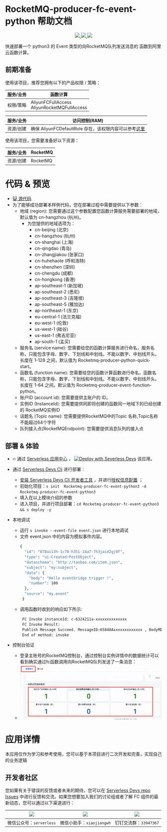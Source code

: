 # RocketMQ-producer-fc-event-python 帮助文档

<p align="center" class="flex justify-center">
    <a href="https://www.serverless-devs.com" class="ml-1">
    <img src="http://editor.devsapp.cn/icon?package=mns-queue-producer-fc-event-golang&type=packageType">
  </a>
  <a href="http://www.devsapp.cn/details.html?name=Rocketmq-producer-fc-event-python3" class="ml-1">
    <img src="http://editor.devsapp.cn/icon?package=mns-queue-trigger-fc-event-golang&type=packageVersion">
  </a>
  <a href="http://www.devsapp.cn/details.html?name=Rocketmq-producer-fc-event-python3" class="ml-1">
    <img src="http://editor.devsapp.cn/icon?package=mns-queue-trigger-fc-event-golang&type=packageDownload">
  </a>
</p>

<description>

快速部署一个 python3 的 Event 类型的向RocketMQ队列发送消息的 函数到阿里云函数计算。

</description>

## 前期准备
使用该项目，推荐您拥有以下的产品权限 / 策略：

| 服务/业务 | 函数计算                                             |     
| --- |--------------------------------------------------|   
| 权限/策略 | AliyunFCFullAccess <br> AliyunRocketMQFullAccess |

| 服务/业务 | 访问控制(RAM) |     
| --- |  --- |   
| 资源/创建 | 确保 AliyunFCDefaultRole 存在，该权限内容可以参考[这里](https://help.aliyun.com/document_detail/181589.html) |

使用该项目，您需要准备好以下资源：

| 服务/业务 | RocketMQ |     
| --- |----------|   
| 资源/创建 | RocketMQ |  

<codepre id="codepre">

# 代码 & 预览

- [ :smiley_cat:  源代码](../../RocketMQ-producer-event-python)
- 为了能够成功部署本样例代码，您在部署过程中需要提供以下参数：
    - 地域 (region): 您需要通过这个参数配置您函数计算服务需要部署的地域，默认值为 cn-hangzhou (杭州)。
        - 为您提供的地域选项为：
            - cn-beijing (北京)
            - cn-hangzhou (杭州)
            - cn-shanghai (上海)
            - cn-qingdao (青岛)
            - cn-zhangjiakou (张家口)
            - cn-huhehaote (呼和浩特)
            - cn-shenzhen (深圳)
            - cn-chengdu (成都)
            - cn-hongkong (香港)
            - ap-southeast-1 (新加坡)
            - ap-southeast-2 (悉尼)
            - ap-southeast-3 (吉隆坡)
            - ap-southeast-5 (雅加达)
            - ap-northeast-1 (东京)
            - eu-central-1 (法兰克福)
            - eu-west-1 (伦敦)
            - us-west-1 (硅谷)
            - us-east-1 (弗吉尼亚)
            - ap-south-1 (孟买)
    - 服务名 (service name): 您需要给您的函数计算服务进行命名，服务名称，只能包含字母、数字、下划线和中划线。不能以数字、中划线开头。长度在 1-128 之间，默认值为 Rocketmq-producer-python-quick-start。
    - 函数名 (function name): 您需要给您的函数计算函数进行命名，函数名称，只能包含字母、数字、下划线和中划线。不能以数字、中划线开头。长度在 1-64 之间。默认值为 Rocketmq-producer-event-function-python。
    - 账户ID (account id): 您需要提供主账户的 ID。
    - 实例ID (InstanceId): 您需要提供同即将创建的函数同一地域下的已经创建的 RocketMQ实例ID
    - 话题名 (Topic name): 您需要提供RocketMQ中的Topic 名称,Topic名称不能超过64个字符
    - 队列接入点(RocketMQEndpoint): 您需要提供消息队列的接入点

</codepre>

<deploy>

## 部署 & 体验

<appcenter>

-  :fire:  通过 [Serverless 应用中心](https://fcnext.console.aliyun.com/applications/create?template=Rocketmq-producer-fc-event-python3) ，
   [![Deploy with Severless Devs](https://img.alicdn.com/imgextra/i1/O1CN01w5RFbX1v45s8TIXPz_!!6000000006118-55-tps-95-28.svg)](https://fcnext.console.aliyun.com/applications/create?template=Rocketmq-producer-fc-event-python3)  该应用。

</appcenter>

- 通过 [Serverless Devs Cli](https://www.serverless-devs.com/serverless-devs/install) 进行部署：
    - [安装 Serverless Devs Cli 开发者工具](https://www.serverless-devs.com/serverless-devs/install) ，并进行[授权信息配置](https://www.serverless-devs.com/fc/config) ；
    - 初始化项目：`s init  Rocketmq-producer-fc-event-python3 -d Rocketmq-producer-fc-event-python3`
    - 填入在以上模块介绍的参数
    - 进入项目，并进行项目部署：`cd Rocketmq-producer-fc-event-python3 && s deploy -y`

- 本地调试
    - 运行 `s invoke --event-file event.json` 进行本地调试
    - 文件 event.json 中的内容为模拟事件内容。
      ```bash
      {
        "id": "878ai13h-1c70-h35i-14a7-7h3jaid2gj0f",
        "type": "ui:Created:PostObject",
        "dataschema": "http://taobao.com/item.json",
        "subject": "my:subject",
        "data": {
          "body": "Hello eventbridge trigger !",
          "number": 100
        },
        "source": "my.event"
       }
      ```
    - 调用函数时收到的响应如下所示:
      ```bash
       FC Invoke instanceId: c-6324211a-xxxxxxxxxxxxxx
       FC Invoke Result:
       Publish Message Succeed. MessageID:65848Axxxxxxxxxxxxx , BodyMD5 : 98062D0xxxxxxxxxxxxxxxxx
       End of method: invoke
        ```
- 控制台验证
    - 登录主账号的RocketMQ控制台，通过控制台实例详情中的数据统计可以看到确实通过fc函数调用向RocketMQ队列发送了一条消息：
    - ![img.png](https://github.com/littlerainxy/yusha_image/blob/main/img.png?raw=true)
  
</deploy>

<appdetail id="flushContent">

# 应用详情



本应用仅作为学习和参考使用，您可以基于本项目进行二次开发和完善，实现自己的业务逻辑



</appdetail>

<devgroup>

## 开发者社区

您如果有关于错误的反馈或者未来的期待，您可以在 [Serverless Devs repo Issues](https://github.com/serverless-devs/serverless-devs/issues) 中进行反馈和交流。如果您想要加入我们的讨论组或者了解 FC 组件的最新动态，您可以通过以下渠道进行：

<p align="center">

| <img src="https://serverless-article-picture.oss-cn-hangzhou.aliyuncs.com/1635407298906_20211028074819117230.png" width="130px" > | <img src="https://serverless-article-picture.oss-cn-hangzhou.aliyuncs.com/1635407044136_20211028074404326599.png" width="130px" > | <img src="https://serverless-article-picture.oss-cn-hangzhou.aliyuncs.com/1635407252200_20211028074732517533.png" width="130px" > |
|--- | --- | --- |
| <center>微信公众号：`serverless`</center> | <center>微信小助手：`xiaojiangwh`</center> | <center>钉钉交流群：`33947367`</center> | 

</p>

</devgroup>